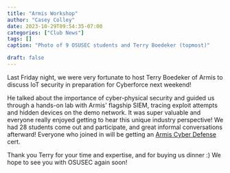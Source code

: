```yaml
---
title: "Armis Workshop"
author: "Casey Colley"
date: 2023-10-29T09:54:35-07:00
categories: ["Club News"]
tags: []
caption: "Photo of 9 OSUSEC students and Terry Boedeker (topmost)"

draft: false
---
```


Last Friday night, we were very fortunate to host Terry Boedeker of Armis to discuss IoT security in preparation for Cyberforce next weekend! 

He talked about the importance of cyber-physical security and guided us through a hands-on lab with Armis' flagship SIEM, tracing exploit attempts and hidden devices on the demo network. It was super valuable and everyone really enjoyed getting to hear this unique industry perspective! We had 28 students come out and participate, and great informal conversations afterward! Everyone who joined in will be getting an [Armis Cyber Defense](https://www.credly.com/org/armis/badge/cyber-defense-core) cert.

Thank you Terry for your time and expertise, and for buying us dinner :) We hope to see you with OSUSEC again soon!
